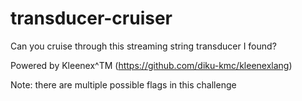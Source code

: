 # transducer-cruiser

Can you cruise through this streaming string transducer I found?

Powered by Kleenex^TM (https://github.com/diku-kmc/kleenexlang)

Note: there are multiple possible flags in this challenge
